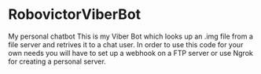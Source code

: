 # RobovictorViberBot
My personal chatbot
This is my Viber Bot which looks up an .img file from a file server and retrives it to a chat user.
In order to use this code for your own needs you will have to set up a webhook on a FTP server or use Ngrok for creating a personal server.
